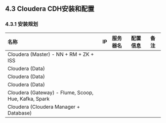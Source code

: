 ## 4.3 Cloudera CDH安装和配置

### 4.3.1 安装规划

| 名称 | IP | 服务器名 | 配置信息 | 备注 |
| :--- | :--- | :--- | :--- | :--- |
| Cloudera \(Master\) - NN + RM + ZK + ISS |  |  |  |  |
| Cloudera \(Data\) |  |  |  |  |
| Cloudera \(Data\) |  |  |  |  |
| Cloudera \(Data\) |  |  |  |  |
| Cloudera \(Gateway\) - Flume, Scoop, Hue, Kafka, Spark |  |  |  |  |
| Cloudera \(Cloudera Manager + Database\) |  |  |  |  |



